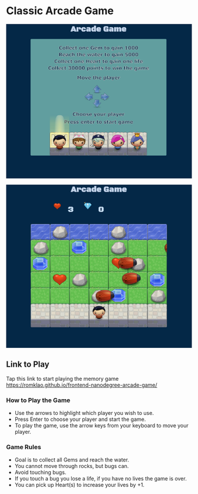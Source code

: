 # Classic Arcade Game

![snippet](images/arcade-game.png)


![snippet](images/arcade-game1.png)

## Link to Play
Tap this link to start playing the memory game https://romklao.github.io/frontend-nanodegree-arcade-game/

### How to Play the Game

- Use the arrows to highlight which player you wish to use.
- Press Enter to choose your player and start the game.
- To play the game, use the arrow keys from your keyboard to move your player.


### Game Rules

-	Goal is to collect all Gems and reach the water.
- 	You cannot move through rocks, but bugs can.
-	Avoid touching bugs.
-	If you touch a bug you lose a life, if you have no lives the game is over.
- You can pick up Heart(s) to increase your lives by +1.

